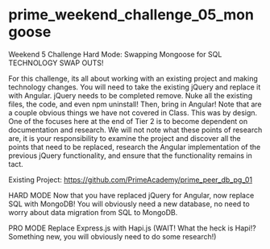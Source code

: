 # prime_weekend_challenge_05_mongoose
Weekend 5 Challenge Hard Mode: Swapping Mongoose for SQL
TECHNOLOGY SWAP OUTS!

For this challenge, its all about working with an existing project and making technology changes. You will need to take the existing jQuery and replace it with Angular. jQuery needs to be completed remove. Nuke all the existing files, the code, and even npm uninstall! Then, bring in Angular! Note that are a couple obvious things we have not covered in Class. This was by design. One of the focuses here at the end of Tier 2 is to become dependent on documentation and research. We will not note what these points of research are, it is your responsibility to examine the project and discover all the points that need to be replaced, research the Angular implementation of the previous jQuery functionality, and ensure that the functionality remains in tact.

Existing Project: https://github.com/PrimeAcademy/prime_peer_db_pg_01

HARD MODE Now that you have replaced jQuery for Angular, now replace SQL with MongoDB! You will obviously need a new database, no need to worry about data migration from SQL to MongoDB.

PRO MODE Replace Express.js with Hapi.js (WAIT! What the heck is Hapi!? Something new, you will obviously need to do some research!)
